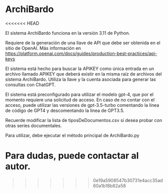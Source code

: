 # ArchiBardo
<<<<<<< HEAD

El sistema ArchiBardo funciona en la versión 3.11 de Python.

Requiere de la generación de una llave de API que debe ser obtenida en el sitio de OpenAI. Más información en https://platform.openai.com/docs/guides/production-best-practices/api-keys

El sistema está hecho para buscar la APIKEY como única entrada en un archivo llamado APIKEY que deberá existir en la misma raíz de archivos del sistema ArchiBardo. Utiliza la llave y la cuenta asociada para generar las consultas con ChatGPT.

El sistema está preconfigurado para utilizar el modelo gpt-4, que por el momento requiere una solicitud de acceso. En caso de no contar con el acceso, puede utilizar las versiones de gpt-3.5-turbo comentando la línea de código de GPT4 y descomentando la línea de GPT3.5.

Recuerde modificar la lista de tiposDeDocumentos.csv si desea probar con otras series documentales.

Para utilizar, debe ejecutar el método principal de ArchiBardo.py

Para dudas, puede contactar al autor.
=======
>>>>>>> 0e19a5908547b30731e4acc35ad60a1b18b82a58
